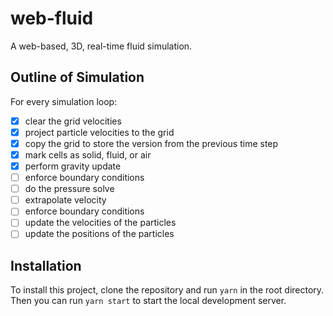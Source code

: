 # web-fluid

A web-based, 3D, real-time fluid simulation.

## Outline of Simulation

For every simulation loop:

- [x] clear the grid velocities
- [x] project particle velocities to the grid
- [x] copy the grid to store the version from the previous time step
- [x] mark cells as solid, fluid, or air
- [x] perform gravity update
- [ ] enforce boundary conditions
- [ ] do the pressure solve
- [ ] extrapolate velocity
- [ ] enforce boundary conditions
- [ ] update the velocities of the particles
- [ ] update the positions of the particles

## Installation

To install this project, clone the repository and run `yarn` in the root directory. Then you can run `yarn start` to start the local development server.
